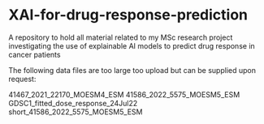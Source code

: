 # XAI-for-drug-response-prediction
A repository to hold all material related to my MSc research project investigating the use of explainable AI models to predict drug response in cancer patients

The following data files are too large too upload but can be supplied upon request:

  41467_2021_22170_MOESM4_ESM
  41586_2022_5575_MOESM5_ESM
  GDSC1_fitted_dose_response_24Jul22
  short_41586_2022_5575_MOESM5_ESM
